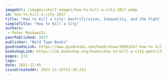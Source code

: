 ```yaml
---
imageUrl: /images/shelf-images/how-to-kill-a-city-2017.webp
id: how-to-kill-a-city-2017
title: "How to Kill a City: Gentrification, Inequality, and the Fight for the Neighborhood"
simpleTitle: "How to Kill a City"
authors:
 - Peter Moskowitz
yearPublished: 2017
publisher: "Bold Type Books"
goodreadsLink: https://www.goodreads.com/book/show/30652247-how-to-kill-a-city
bookshopLink: https://uk.bookshop.org/books/how-to-kill-a-city-gentrification-inequality-and-the-fight-for-the-neighborhood/9781568589039
pages: 272
tags:
date: 2021-12-05
issueCreatedAt: 2021-11-24T12:30:21Z
---
```


